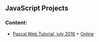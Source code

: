 ## JavaScript Projects

### Content:
+ [Pascal Web Tutorial, july 2018](pascal-web-tutorial/) + [Online](https://ripssr.github.io/pascal_web/)

